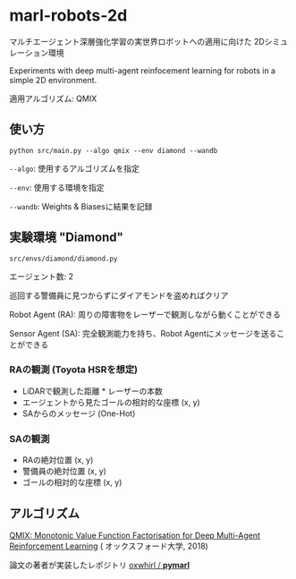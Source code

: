 # marl-robots-2d
マルチエージェント深層強化学習の実世界ロボットへの適用に向けた
2Dシミュレーション環境

Experiments with deep multi-agent reinfocement learning for robots in a simple 2D environment.

適用アルゴリズム: QMIX

## 使い方

`python src/main.py --algo qmix --env diamond --wandb`

`--algo`: 使用するアルゴリズムを指定

`--env`: 使用する環境を指定

`--wandb`: Weights & Biasesに結果を記録



## 実験環境 "Diamond" 

`src/envs/diamond/diamond.py`

エージェント数: 2

巡回する警備員に見つからずにダイアモンドを盗めればクリア

Robot Agent (RA): 周りの障害物をレーザーで観測しながら動くことができる

Sensor Agent (SA): 完全観測能力を持ち、Robot Agentにメッセージを送ることができる

### RAの観測 (Toyota HSRを想定)
- LiDARで観測した距離 * レーザーの本数
- エージェントから見たゴールの相対的な座標 (x, y)
- SAからのメッセージ (One-Hot)

### SAの観測
- RAの絶対位置 (x, y)
- 警備員の絶対位置 (x, y)
- ゴールの相対的な座標 (x, y)



## アルゴリズム

[QMIX: Monotonic Value Function Factorisation for Deep Multi-Agent Reinforcement Learning](https://arxiv.org/abs/1803.11485) (
オックスフォード大学, 2018)


論文の著者が実装したレポジトリ [oxwhirl / **pymarl**](https://github.com/oxwhirl/pymarl)
